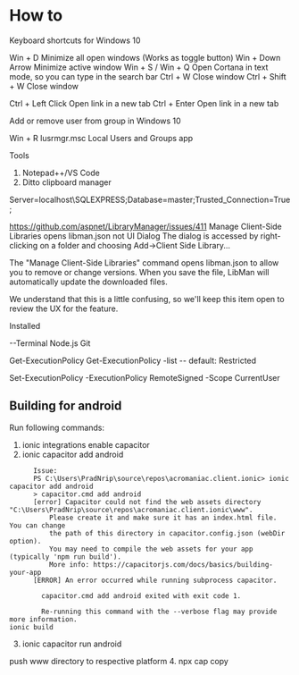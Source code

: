 # How to
Keyboard shortcuts for Windows 10 

Win + D             Minimize all open windows (Works as toggle button)
Win + Down Arrow    Minimize active window
Win + S / Win + Q   Open Cortana in text mode, so you can type in the search bar
Ctrl + W            Close window
Ctrl + Shift + W    Close window

Ctrl + Left Click   Open link in a new tab
Ctrl + Enter        Open link in a new tab


Add or remove user from group in Windows 10

Win + R
lusrmgr.msc
Local Users and Groups app

Tools
1. Notepad++/VS Code
2. Ditto clipboard manager


Server=localhost\SQLEXPRESS;Database=master;Trusted_Connection=True;

https://github.com/aspnet/LibraryManager/issues/411
Manage Client-Side Libraries opens libman.json not UI Dialog
The dialog is accessed by right-clicking on a folder and choosing Add->Client Side Library...

The "Manage Client-Side Libraries" command opens libman.json to allow you to remove or change versions. When you save the file, LibMan will automatically update the downloaded files.

We understand that this is a little confusing, so we'll keep this item open to review the UX for the feature.




Installed 

--Terminal
Node.js
Git

Get-ExecutionPolicy
Get-ExecutionPolicy -list
 -- default: Restricted

Set-ExecutionPolicy -ExecutionPolicy RemoteSigned -Scope CurrentUser

Building for android
---------------------
Run following commands:

1. ionic integrations enable capacitor
2. ionic capacitor add android
```
      Issue:
      PS C:\Users\PradNrip\source\repos\acromaniac.client.ionic> ionic capacitor add android
      > capacitor.cmd add android
      [error] Capacitor could not find the web assets directory "C:\Users\PradNrip\source\repos\acromaniac.client.ionic\www".
          Please create it and make sure it has an index.html file. You can change
          the path of this directory in capacitor.config.json (webDir option).
          You may need to compile the web assets for your app (typically 'npm run build').
          More info: https://capacitorjs.com/docs/basics/building-your-app
      [ERROR] An error occurred while running subprocess capacitor.

        capacitor.cmd add android exited with exit code 1.

        Re-running this command with the --verbose flag may provide more information.
ionic build
```

3. ionic capacitor run android

push www directory to respective platform
4. npx cap copy
